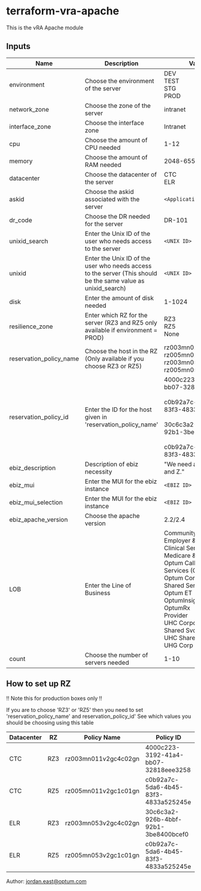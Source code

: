 # terraform-vra-apache

This is the vRA Apache module

## Inputs

| Name | Description | Value(s) | Required |
|------|-------------|--------|----------|
| environment | Choose the environment of the server | DEV<br/>TEST<br/>STG<br/>PROD | Yes |
| network_zone | Choose the zone of the server | intranet | Yes |
| interface_zone | Choose the interface zone | Intranet | Yes |
| cpu | Choose the amount of CPU needed | 1-12 | Yes |
| memory | Choose the amount of RAM needed | 2048-65536 | Yes |
| datacenter | Choose the datacenter of the server | CTC<br/>ELR | Yes |
| askid | Choose the askid associated with the server | `<Application ID>` | Yes |
| dr_code | Choose the DR needed for the server | DR-101 | Yes |
| unixid_search | Enter the Unix ID of the user who needs access to the server | `<UNIX ID>` | Yes |
| unixid | Enter the Unix ID of the user who needs access to the server (This should be the same value as unixid_search) | `<UNIX ID>` | Yes |
| disk | Enter the amount of disk needed | 1-1024 | No |
| resilience_zone | Enter which RZ for the server (RZ3 and RZ5 only available if environment = PROD) | RZ3<br/>RZ5<br/>None | Yes |
| reservation_policy_name | Choose the host in the RZ (Only available if you choose RZ3 or RZ5) | rz003mn011v2gc4c02gn<br/>rz005mn011v2gc1c01gn<br/>rz003mn053v2gc4c02gn<br/>rz005mn053v2gc1c01gn | No |
| reservation_policy_id | Enter the ID for the host given in 'reservation_policy_name' | 4000c223-3192-41a4-bb07-32818eee3258<br/><br/>c0b92a7c-5da6-4b45-83f3-4833a525245e<br/><br/>30c6c3a2-926b-4bbf-92b1-3be8400bcef0<br/><br/>c0b92a7c-5da6-4b45-83f3-4833a525245e | No |
| ebiz_description | Description of ebiz necessity | "We need apache for X, Y, and Z." | Yes |
| ebiz_mui | Enter the MUI for the ebiz instance | `<EBIZ ID>` | Yes |
| ebiz_mui_selection | Enter the MUI for the ebiz instance | `<EBIZ ID>` | Yes |
| ebiz_apache_version | Choose the apache version | 2.2/2.4 | Yes |
| LOB | Enter the Line of Business | Community & State<br/>Employer & Individual and Clinical Services<br/>Medicare & Retirement<br/>Optum Call Center Services (CCS)<br/>Optum Corporate and Shared Services<br/>Optum ET<br/>OptumInsight and PEDS<br/>OptumRx<br/>Provider<br/>UHC Corporate and Shared Svcs<br/>UHC Shared Services<br/>UHG Corp | Yes |
| count | Choose the number of servers needed | 1-10 | Yes |

## How to set up RZ 

!! Note this for production boxes only !!

If you are to choose 'RZ3' or 'RZ5' then you need to set 'reservation_policy_name' and reservation_policy_id'
See which values you should be choosing using this table

| Datacenter | RZ | Policy Name | Policy ID |
|------------|----|-------------|-----------|
| CTC | RZ3 | rz003mn011v2gc4c02gn | 4000c223-3192-41a4-bb07-32818eee3258 |
| CTC | RZ5 | rz005mn011v2gc1c01gn | c0b92a7c-5da6-4b45-83f3-4833a525245e |
| ELR | RZ3 | rz003mn053v2gc4c02gn | 30c6c3a2-926b-4bbf-92b1-3be8400bcef0 |
| ELR | RZ5 | rz005mn053v2gc1c01gn | c0b92a7c-5da6-4b45-83f3-4833a525245e |

Author: jordan.east@optum.com